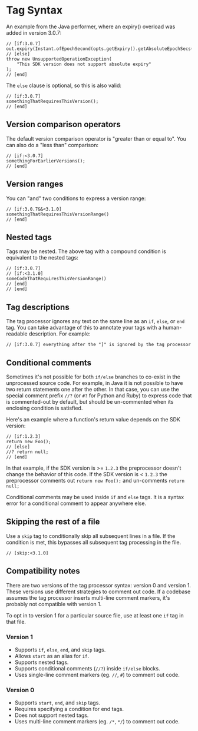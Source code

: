 # Tag Syntax

An example from the Java performer, where an expiry() overload was added in version 3.0.7:
```
// [if:3.0.7]
out.expiry(Instant.ofEpochSecond(opts.getExpiry().getAbsoluteEpochSecs()));
// [else]
throw new UnsupportedOperationException(
    "This SDK version does not support absolute expiry"
);
// [end]
```

The `else` clause is optional, so this is also valid:
```
// [if:3.0.7]
somethingThatRequiresThisVersion();
// [end]
```

## Version comparison operators

The default version comparison operator is "greater than or equal to".
You can also do a "less than" comparison:
```
// [if:<3.0.7]
somethingForEarlierVersions();
// [end]
```

## Version ranges

You can "and" two conditions to express a version range:
```
// [if:3.0.7&&<3.1.0]
somethingThatRequiresThisVersionRange()
// [end]
```

## Nested tags

Tags may be nested.
The above tag with a compound condition is equivalent to the nested tags:
```
// [if:3.0.7]
// [if:<3.1.0]
someCodeThatRequiresThisVersionRange()
// [end]
// [end]
```

## Tag descriptions

The tag processor ignores any text on the same line as an `if`, `else`, or `end` tag. 
You can take advantage of this to annotate your tags with a human-readable description.
For example:
```
// [if:3.0.7] everything after the "]" is ignored by the tag processor
```

## Conditional comments

Sometimes it's not possible for both `if/else` branches to co-exist in the unprocessed source code.
For example, in Java it is not possible to have two return statements one after the other.
In that case, you can use the special comment prefix `//?` (or `#?` for Python and Ruby) to express code that is commented-out by default, but should be un-commented when its enclosing condition is satisfied.

Here's an example where a function's return value depends on the SDK version:

```
// [if:1.2.3]
return new Foo();
// [else]
//? return null;
// [end]
```

In that example, if the SDK version is >= `1.2.3` the preprocessor doesn't change the behavior of this code.
If the SDK version is < `1.2.3` the preprocessor comments out `return new Foo();` and un-comments `return null;` 

Conditional comments may be used inside `if` and `else` tags.
It is a syntax error for a conditional comment to appear anywhere else.

## Skipping the rest of a file

Use a `skip` tag to conditionally skip all subsequent lines in a file.
If the condition is met, this bypasses all subsequent tag processing in the file.
```
// [skip:<3.1.0]
```

## Compatibility notes

There are two versions of the tag processor syntax: version 0 and version 1.
These versions use different strategies to comment out code.
If a codebase assumes the tag processor inserts multi-line comment markers, it's probably not compatible with version 1.

To opt in to version 1 for a particular source file, use at least one `if` tag in that file.

### Version 1

* Supports `if`, `else`, `end`, and `skip` tags.
* Allows `start` as an alias for `if`.
* Supports nested tags.
* Supports conditional comments (`//?`) inside `if/else` blocks.
* Uses single-line comment markers (eg. `//`, `#`) to comment out code.

### Version 0

* Supports `start`, `end`, and `skip` tags.
* Requires specifying a condition for end tags.
* Does not support nested tags.
* Uses multi-line comment markers (eg. `/*`, `*/`) to comment out code.
